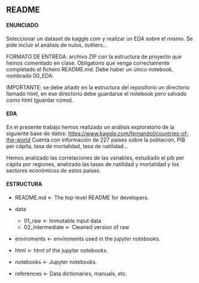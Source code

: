 ## README

#### ENUNCIADO
Seleccionar un dataset de kaggle.com y realizar un EDA sobre el mismo. Se pide incluir el análisis de nulos, outliers...

FORMATO DE ENTREGA: archivo ZIP con la estructura de proyecto que hemos comentado en clase. Obligatorio que venga correctamente completado el fichero README.md. Debe haber un único notebook, nombrado 00_EDA.

IMPORTANTE: se debe añadir en la estructura del repositorio un directorio llamado html, en ese directorio debe guardarse el notebook pero salvado como html (guardar como).

#### EDA
En el presente trabajo hemos realizado un análisis exploratorio de la siguiente base de datos: 
https://www.kaggle.com/fernandol/countries-of-the-world
Cuenta con información de 227 países sobre la población, PIB per cápita, tasa de mortalidad, tasa de natilidad...

Hemos analizado las correlaciones de las variables, estudiado el pib per cápita por regiones, analizado las tasas de natilidad y mortalidad y los sectores económicos de estos países.

#### ESTRUCTURA
- README.md <- The top-level README for developers.

- data

	- 01_raw <- Immutable input data
	- 02_intermediate <- Cleaned version of raw

- enviroments <- enviroments used in the jupyter notebooks.

- html <- html of the jupyter notebooks.

- notebooks <- Jupyter notebooks.

- references <- Data dictionaries, manuals, etc.


